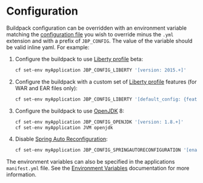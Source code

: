 Configuration
=============

Buildpack configuration can be overridden with an environment variable matching the [configuration file](../config) you wish to override minus the `.yml` extension and with a prefix of `JBP_CONFIG`. The value of the variable should be valid inline yaml. For example:

1. Configure the buildpack to use [Liberty profile](container-liberty.md) beta:

    ```bash
    cf set-env myApplication JBP_CONFIG_LIBERTY '[version: 2015.+]'
    ```

1. Configure the buildpack with a custom set of [Liberty profile](container-liberty.md) features (for WAR and EAR files only):

    ```bash
    cf set-env myApplication JBP_CONFIG_LIBERTY '[default_config: {features: [jsp-2.2, websocket-1.1]}]'
    ```

1. Configure the buildpack to use [OpenJDK](open-jdk.md) 8:

   ```bash
   cf set-env myApplication JBP_CONFIG_OPENJDK '[version: 1.8.+]'
   cf set-env myApplication JVM openjdk
   ```

1. Disable [Spring Auto Reconfiguration](framework-spring-auto-reconfiguration.md):

   ```bash
   cf set-env myApplication JBP_CONFIG_SPRINGAUTORECONFIGURATION '[enabled: false]'
   ```

The environment variables can also be specified in the applications `manifest.yml` file. See the [Environment Variables][] documentation for more information.

[Environment Variables]: http://docs.cloudfoundry.org/devguide/deploy-apps/manifest.html#env-block

